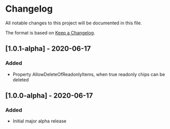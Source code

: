# Changelog
All notable changes to this project will be documented in this file.

The format is based on [Keep a Changelog](https://keepachangelog.com/en/1.0.0/).

## [1.0.1-alpha] - 2020-06-17
### Added
- Property AllowDeleteOfReadonlyItems, when true readonly chips can be deleted


## [1.0.0-alpha] - 2020-06-17
### Added
- Initial major alpha release
